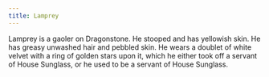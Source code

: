 ```yaml
---
title: Lamprey
---
```


Lamprey is a gaoler on Dragonstone. He stooped and has yellowish skin. He has greasy unwashed hair and pebbled skin. He wears a doublet of white velvet with a ring of golden stars upon it, which he either took off a servant of House Sunglass, or he used to be a servant of House Sunglass. 


